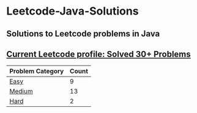 # Leetcode-Java-Solutions 

## Solutions to Leetcode problems in Java

## [Current Leetcode profile: Solved 30+ Problems](https://leetcode.com/invzbl3/)

Problem Category | Count
--- | --- 
[Easy](https://github.com/invzbl3/LeetCodeTasks/tree/main/src/main/java/com/task/algorithm/Easy/solved) | 9
[Medium](https://github.com/invzbl3/LeetCodeTasks/tree/main/src/main/java/com/task/algorithm/Medium/solved) | 13
[Hard](https://github.com/invzbl3/LeetCodeTasks/tree/main/src/main/java/com/task/algorithm/Hard/solved) | 2
